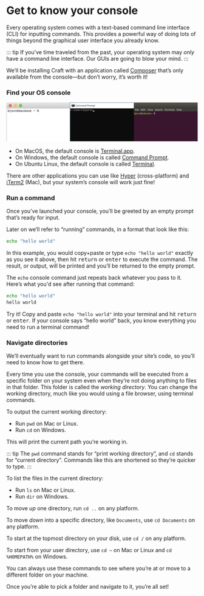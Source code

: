 # Get to know your console

Every operating system comes with a text-based command line interface (CLI) for inputting commands. This provides a powerful way of doing lots of things beyond the graphical user interface you already know.

::: tip
If you’ve time traveled from the past, your operating system may _only_ have a command line interface. Our GUIs are going to blow your mind.
:::

We’ll be installing Craft with an application called [Composer](https://getcomposer.org/) that’s only available from the console—but don’t worry, it’s worth it!

### Find your OS console

![](../../images/tutorial-os-terminal.png)

- On MacOS, the default console is [Terminal.app](https://support.apple.com/guide/terminal/welcome/mac).
- On Windows, the default console is called [Command Prompt](https://www.lifewire.com/command-prompt-2625840).
- On Ubuntu Linux, the default console is called [Terminal](https://ubuntu.com/tutorials/command-line-for-beginners).

There are other applications you can use like [Hyper](https://hyper.is/) (cross-platform) and [iTerm2](https://www.iterm2.com/) (Mac), but your system’s console will work just fine!

### Run a command

Once you’ve launched your console, you’ll be greeted by an empty prompt that’s ready for input.

Later on we’ll refer to “running” commands, in a format that look like this:

```bash
echo "hello world"
```

In this example, you would copy+paste or type `echo "hello world"` exactly as you see it above, then hit <kbd>return</kbd> or <kbd>enter</kbd> to execute the command. The result, or output, will be printed and you’ll be returned to the empty prompt.

The `echo` console command just repeats back whatever you pass to it. Here’s what you'd see after running that command:

```bash
echo "hello world"
hello world
```

Try it! Copy and paste `echo "hello world"` into your terminal and hit <kbd>return</kbd> or <kbd>enter</kbd>. If your console says “hello world” back, you know everything you need to run a terminal command!

### Navigate directories

We’ll eventually want to run commands alongside your site’s code, so you’ll need to know how to get there.

Every time you use the console, your commands will be executed from a specific folder on your system even when they’re not doing anything to files in that folder. This folder is called the _working directory_. You can change the working directory, much like you would using a file browser, using terminal commands.

To output the current working directory:

- Run `pwd` on Mac or Linux.
- Run `cd` on Windows.

This will print the current path you’re working in.

::: tip
The `pwd` command stands for “print working directory”, and `cd` stands for “current directory”. Commands like this are shortened so they’re quicker to type.
:::

To list the files in the current directory:

- Run `ls` on Mac or Linux.
- Run `dir` on Windows.

To move _up_ one directory, run `cd ..` on any platform.

To move _down_ into a specific directory, like `Documents`, use `cd Documents` on any platform.

To start at the topmost directory on your disk, use `cd /` on any platform.

To start from your user directory, use `cd ~` on Mac or Linux and `cd %HOMEPATH%` on Windows.

You can always use these commands to see where you’re at or move to a different folder on your machine.

Once you’re able to pick a folder and navigate to it, you’re all set!
